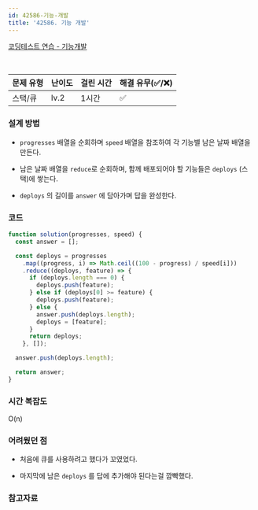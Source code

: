 ```yaml
---
id: 42586-기능-개발
title: '42586. 기능 개발'
---
```


[코딩테스트 연습 - 기능개발](https://programmers.co.kr/learn/courses/30/lessons/42586)

<br/>

| 문제 유형 | 난이도 | 걸린 시간 | 해결 유무(✅/❌) |
| --------- | ------ | --------- | ---------------- |
| 스택/큐   | lv.2   | 1시간     | ✅               |

### **설계 방법**

- `progresses` 배열을 순회하며 `speed` 배열을 참조하여 각 기능별 남은 날짜 배열을 만든다.

- 남은 날짜 배열을 `reduce`로 순회하며, 함께 배포되어야 할 기능들은 `deploys` (스택)에 쌓는다.

- `deploys` 의 길이를 `answer` 에 담아가며 답을 완성한다.

### 코드

```javascript
function solution(progresses, speed) {
  const answer = [];

  const deploys = progresses
    .map((progress, i) => Math.ceil((100 - progress) / speed[i]))
    .reduce((deploys, feature) => {
      if (deploys.length === 0) {
        deploys.push(feature);
      } else if (deploys[0] >= feature) {
        deploys.push(feature);
      } else {
        answer.push(deploys.length);
        deploys = [feature];
      }
      return deploys;
    }, []);

  answer.push(deploys.length);

  return answer;
}
```

### **시간 복잡도**

O(n)

### **어려웠던 점**

- 처음에 큐를 사용하려고 했다가 꼬였었다.

- 마지막에 남은 `deploys` 를 답에 추가해야 된다는걸 깜빡했다.

### **참고자료**

